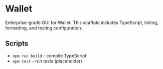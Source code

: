 # Wallet

Enterprise-grade GUI for Wallet. This scaffold includes TypeScript, linting, formatting, and testing configuration.

## Scripts
- `npm run build` - compile TypeScript
- `npm test` - run tests (placeholder)
